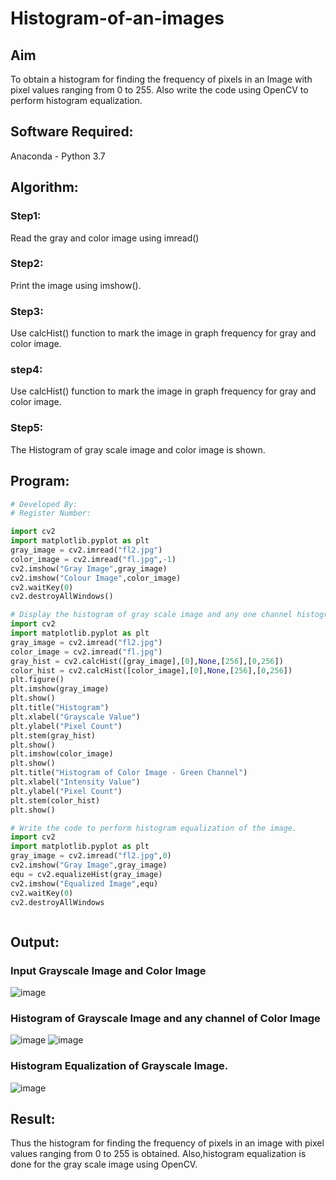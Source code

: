 # Histogram-of-an-images
## Aim
To obtain a histogram for finding the frequency of pixels in an Image with pixel values ranging from 0 to 255. Also write the code using OpenCV to perform histogram equalization.

## Software Required:
Anaconda - Python 3.7

## Algorithm:
### Step1:
Read the gray and color image using imread()

### Step2:
Print the image using imshow().



### Step3:
Use calcHist() function to mark the image in graph frequency for gray and color image.

### step4:
Use calcHist() function to mark the image in graph frequency for gray and color image.

### Step5:
The Histogram of gray scale image and color image is shown.


## Program:
```python
# Developed By: 
# Register Number: 

import cv2
import matplotlib.pyplot as plt
gray_image = cv2.imread("fl2.jpg")
color_image = cv2.imread("fl.jpg",-1)
cv2.imshow("Gray Image",gray_image)
cv2.imshow("Colour Image",color_image)
cv2.waitKey(0)
cv2.destroyAllWindows()

# Display the histogram of gray scale image and any one channel histogram from color image
import cv2
import matplotlib.pyplot as plt
gray_image = cv2.imread("fl2.jpg")
color_image = cv2.imread("fl.jpg")
gray_hist = cv2.calcHist([gray_image],[0],None,[256],[0,256])
color_hist = cv2.calcHist([color_image],[0],None,[256],[0,256])
plt.figure()
plt.imshow(gray_image)
plt.show()
plt.title("Histogram")
plt.xlabel("Grayscale Value")
plt.ylabel("Pixel Count")
plt.stem(gray_hist)
plt.show()
plt.imshow(color_image)
plt.show()
plt.title("Histogram of Color Image - Green Channel")
plt.xlabel("Intensity Value")
plt.ylabel("Pixel Count")
plt.stem(color_hist)
plt.show()

# Write the code to perform histogram equalization of the image. 
import cv2
import matplotlib.pyplot as plt
gray_image = cv2.imread("fl2.jpg",0)
cv2.imshow("Gray Image",gray_image)
equ = cv2.equalizeHist(gray_image)
cv2.imshow("Equalized Image",equ)
cv2.waitKey(0)
cv2.destroyAllWindows



```
## Output:
### Input Grayscale Image and Color Image
![image](https://github.com/VarshaAjith1110/Histogram-of-an-images/assets/94222288/5fa788f0-f9d2-4cab-a9e2-3987cb3f7c5c)


### Histogram of Grayscale Image and any channel of Color Image

![image](https://github.com/VarshaAjith1110/Histogram-of-an-images/assets/94222288/b7e9e2ba-38a0-483e-8dff-1a40a536579a)
![image](https://github.com/VarshaAjith1110/Histogram-of-an-images/assets/94222288/20275cd9-82f0-4f2d-b500-721171473754)


### Histogram Equalization of Grayscale Image.

![image](https://github.com/VarshaAjith1110/Histogram-of-an-images/assets/94222288/ae2dae77-5fd4-458c-b101-281c8d324405)



## Result: 
Thus the histogram for finding the frequency of pixels in an image with pixel values ranging from 0 to 255 is obtained. Also,histogram equalization is done for the gray scale image using OpenCV.
